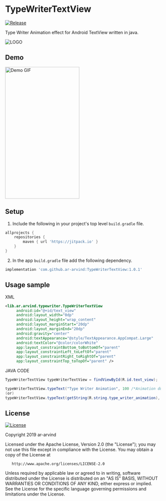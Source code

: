 # TypeWriterTextView

[![Release](https://jitpack.io/v/ar-arvind/TypeWriterTextView.svg)](https://jitpack.io/#ar-arvind/TypeWriterTextView)

Type Writer Animation effect for Android TextView written in java.

![LOGO](https://github.com/ar-arvind/TypeWriterTextView/blob/master/assets/logo.jpg)

## Demo

<img src="https://github.com/ar-arvind/TypeWriterTextView/blob/master/assets/demo.gif" alt="Demo GIF" width="240" height="426">

## Setup

1. Include the following in your project's top level `build.gradle` file.
```gradle
allprojects {
    repositories {
        maven { url 'https://jitpack.io' }
    }
}
```

2. In the app `build.gradle` file add the following dependency.
```gradle
implementation 'com.github.ar-arvind:TypeWriterTextView:1.0.1'
```

## Usage sample

XML

```XML
<lib.ar.arvind.typewriter.TypeWriterTextView
     android:id="@+id/text_view"
     android:layout_width="0dp"
     android:layout_height="wrap_content"
     android:layout_marginStart="20dp"
     android:layout_marginEnd="20dp"
     android:gravity="center"
     android:textAppearance="@style/TextAppearance.AppCompat.Large"
     android:textColor="@color/colorWhite"
     app:layout_constraintBottom_toBottomOf="parent"
     app:layout_constraintLeft_toLeftOf="parent"
     app:layout_constraintRight_toRightOf="parent"
     app:layout_constraintTop_toTopOf="parent" />
```

JAVA CODE

```java
TypeWriterTextView typeWriterTextView = findViewById(R.id.text_view);

typeWriterTextView.typeText("Type Writer Animation", 100 /*Animation duration in milliseconds*/ );
(or)
typeWriterTextView.typeText(getString(R.string.type_writer_animation), 100);
```

## License

 [![License](https://img.shields.io/badge/License-Apache%202.0-blue.svg)](https://opensource.org/licenses/Apache-2.0)
 
Copyright 2019 ar-arvind

   Licensed under the Apache License, Version 2.0 (the "License");
   you may not use this file except in compliance with the License.
   You may obtain a copy of the License at

       http://www.apache.org/licenses/LICENSE-2.0

   Unless required by applicable law or agreed to in writing, software
   distributed under the License is distributed on an "AS IS" BASIS,
   WITHOUT WARRANTIES OR CONDITIONS OF ANY KIND, either express or implied.
   See the License for the specific language governing permissions and
   limitations under the License.